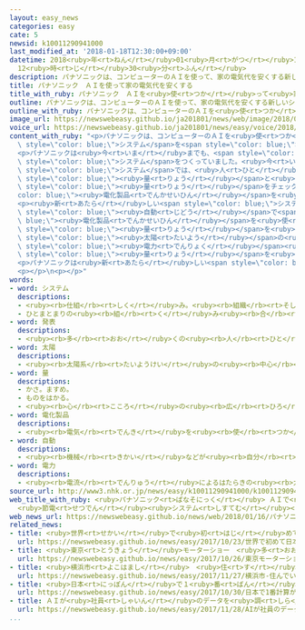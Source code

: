 ```yaml
---
layout: easy_news
categories: easy
cate: 5
newsid: k10011290941000
last_modified_at: '2018-01-18T12:30:00+09:00'
datetime: 2018<ruby>年<rt>ねん</rt></ruby>01<ruby>月<rt>がつ</rt></ruby>18<ruby>日<rt>にち</rt></ruby>
  12<ruby>時<rt>じ</rt></ruby>30<ruby>分<rt>ふん</rt></ruby>
description: パナソニックは、コンピューターのＡＩを使って、家の電気代を安くする新しいシステムを発表しました。
title: パナソニック　ＡＩを使って家の電気代を安くする
title_with_ruby: パナソニック　ＡＩを<ruby>使<rt>つか</rt></ruby>って<ruby>家<rt>いえ</rt></ruby>の<ruby>電気<rt>でんき</rt></ruby><ruby>代<rt>だい</rt></ruby>を<ruby>安<rt>やす</rt></ruby>くする
outline: パナソニックは、コンピューターのＡＩを使って、家の電気代を安くする新しいシステムを発表しました。
outline_with_ruby: パナソニックは、コンピューターのＡＩを<ruby>使<rt>つか</rt></ruby>って、<ruby>家<rt>いえ</rt></ruby>の<ruby>電気<rt>でんき</rt></ruby><ruby>代<rt>だい</rt></ruby>を<ruby>安<rt>やす</rt></ruby>くする<ruby>新<rt>あたら</rt></ruby>しいシステムを<ruby>発表<rt>はっぴょう</rt></ruby>しました。
image_url: https://newswebeasy.github.io/ja201801/news/web/image/2018/01/16/K10011290941_1801161731_1801161808_01_02.jpg
voice_url: https://newswebeasy.github.io/ja201801/news/easy/voice/2018/01/18/k10011290941000.mp3
content_with_ruby: "<p>パナソニックは、コンピューターのＡＩを<ruby>使<rt>つか</rt></ruby>って、<ruby>家<rt>いえ</rt></ruby>の<ruby>電気<rt>でんき</rt></ruby><ruby>代<rt>だい</rt></ruby>を<ruby>安<rt>やす</rt></ruby>くする<ruby>新<rt>あたら</rt></ruby>しい<span\
  \ style=\"color: blue;\">システム</span>を<span style=\"color: blue;\"><ruby>発表<rt>はっぴょう</rt></ruby></span>しました。</p>\n\
  <p>パナソニックは<ruby>今<rt>いま</rt></ruby>までも、<span style=\"color: blue;\"><ruby>太陽<rt>たいよう</rt></ruby></span>の<ruby>光<rt>ひかり</rt></ruby>から<ruby>家<rt>いえ</rt></ruby>で<ruby>電気<rt>でんき</rt></ruby>を<ruby>作<rt>つく</rt></ruby>って、<ruby>電気<rt>でんき</rt></ruby><ruby>代<rt>だい</rt></ruby>を<ruby>安<rt>やす</rt></ruby>くする<span\
  \ style=\"color: blue;\">システム</span>をつくっていました。<ruby>今<rt>いま</rt></ruby>までの<span\
  \ style=\"color: blue;\">システム</span>では、<ruby>人<rt>ひと</rt></ruby>が、<ruby>家<rt>いえ</rt></ruby>で<ruby>作<rt>つく</rt></ruby>っている<ruby>電気<rt>でんき</rt></ruby>の<span\
  \ style=\"color: blue;\"><ruby>量<rt>りょう</rt></ruby></span>と<ruby>今<rt>いま</rt></ruby><ruby>使<rt>つか</rt></ruby>っている<ruby>電気<rt>でんき</rt></ruby>の<span\
  \ style=\"color: blue;\"><ruby>量<rt>りょう</rt></ruby></span>をチェックして、<span style=\"\
  color: blue;\"><ruby>電化製品<rt>でんかせいひん</rt></ruby></span>を<ruby>使<rt>つか</rt></ruby>う<ruby>時間<rt>じかん</rt></ruby>を<ruby>考<rt>かんが</rt></ruby>えていました。</p>\n\
  <p><ruby>新<rt>あたら</rt></ruby>しい<span style=\"color: blue;\">システム</span>では、コンピューターのＡＩが<span\
  \ style=\"color: blue;\"><ruby>自動<rt>じどう</rt></ruby></span>で<span style=\"color:\
  \ blue;\"><ruby>電化製品<rt>でんかせいひん</rt></ruby></span>を<ruby>使<rt>つか</rt></ruby>う<ruby>時間<rt>じかん</rt></ruby>を<ruby>考<rt>かんが</rt></ruby>えて、<ruby>電気<rt>でんき</rt></ruby><ruby>代<rt>だい</rt></ruby>が<ruby>安<rt>やす</rt></ruby>くなるようにします。<ruby>例<rt>たと</rt></ruby>えば、ＡＩは<ruby>天気予報<rt>てんきよほう</rt></ruby>を<ruby>調<rt>しら</rt></ruby>べて、<ruby>次<rt>つぎ</rt></ruby>の<ruby>日<rt>ひ</rt></ruby>に<ruby>家<rt>いえ</rt></ruby>で<ruby>使<rt>つか</rt></ruby>う<ruby>電気<rt>でんき</rt></ruby>の<span\
  \ style=\"color: blue;\"><ruby>量<rt>りょう</rt></ruby></span>を<ruby>考<rt>かんが</rt></ruby>えます。そして、<span\
  \ style=\"color: blue;\"><ruby>太陽<rt>たいよう</rt></ruby></span>の<ruby>光<rt>ひかり</rt></ruby>から<ruby>電気<rt>でんき</rt></ruby>を<ruby>作<rt>つく</rt></ruby>っている<ruby>時間<rt>じかん</rt></ruby>に<ruby>風呂<rt>ふろ</rt></ruby>や<ruby>掃除<rt>そうじ</rt></ruby>などに<ruby>使<rt>つか</rt></ruby>うお<ruby>湯<rt>ゆ</rt></ruby>を<ruby>沸<rt>わ</rt></ruby>かして、<span\
  \ style=\"color: blue;\"><ruby>電力<rt>でんりょく</rt></ruby></span><ruby>会社<rt>がいしゃ</rt></ruby>から<ruby>買<rt>か</rt></ruby>う<ruby>電気<rt>でんき</rt></ruby>の<span\
  \ style=\"color: blue;\"><ruby>量<rt>りょう</rt></ruby></span>を<ruby>少<rt>すく</rt></ruby>なくします。</p>\n\
  <p>パナソニックは<ruby>新<rt>あたら</rt></ruby>しい<span style=\"color: blue;\">システム</span>を３<ruby>月<rt>がつ</rt></ruby>から<ruby>売<rt>う</rt></ruby>る<ruby>計画<rt>けいかく</rt></ruby>です。</p>\n\
  <p></p>\n<p></p>"
words:
- word: システム
  descriptions:
  - <ruby><rb>仕組</rb><rt>しく</rt></ruby>み。<ruby><rb>組織</rb><rt>そしき</rt></ruby>。
  - ひとまとまりの<ruby><rb>組</rb><rt>く</rt></ruby>み<ruby><rb>合</rb><rt>あ</rt></ruby>わせ。
- word: 発表
  descriptions:
  - <ruby><rb>多</rb><rt>おお</rt></ruby>くの<ruby><rb>人</rb><rt>ひと</rt></ruby>に<ruby><rb>広</rb><rt>ひろ</rt></ruby>く<ruby><rb>知</rb><rt>し</rt></ruby>らせること。
- word: 太陽
  descriptions:
  - <ruby><rb>太陽系</rb><rt>たいようけい</rt></ruby>の<ruby><rb>中心</rb><rt>ちゅうしん</rt></ruby>で<ruby><rb>高</rb><rt>たか</rt></ruby>い<ruby><rb>熱</rb><rt>ねつ</rt></ruby>と<ruby><rb>光</rb><rt>ひかり</rt></ruby>を<ruby><rb>出</rb><rt>だ</rt></ruby>している<ruby><rb>星</rb><rt>ほし</rt></ruby>。<ruby><rb>地球</rb><rt>ちきゅう</rt></ruby>に<ruby><rb>熱</rb><rt>ねつ</rt></ruby>や<ruby><rb>光</rb><rt>ひかり</rt></ruby>をあたえ、<ruby><rb>生物</rb><rt>せいぶつ</rt></ruby>を<ruby><rb>育</rb><rt>そだ</rt></ruby>てる。お<ruby><rb>日</rb><rt>ひ</rt></ruby>さま。
- word: 量
  descriptions:
  - かさ。ますめ。
  - ものをはかる。
  - <ruby><rb>心</rb><rt>こころ</rt></ruby>の<ruby><rb>広</rb><rt>ひろ</rt></ruby>さ。<ruby><rb>能力</rb><rt>のうりょく</rt></ruby>の<ruby><rb>大</rb><rt>おお</rt></ruby>きさ。
- word: 電化製品
  descriptions:
  - <ruby><rb>電気</rb><rt>でんき</rt></ruby>を<ruby><rb>使</rb><rt>つか</rt></ruby>って、はたらかせる<ruby><rb>機械</rb><rt>きかい</rt></ruby>。<ruby><rb>電気冷蔵庫</rb><rt>でんきれいぞうこ</rt></ruby>・<ruby><rb>電気洗濯機</rb><rt>でんきせんたくき</rt></ruby>など。
- word: 自動
  descriptions:
  - <ruby><rb>機械</rb><rt>きかい</rt></ruby>などが<ruby><rb>自分</rb><rt>じぶん</rt></ruby>の<ruby><rb>力</rb><rt>ちから</rt></ruby>で<ruby><rb>動</rb><rt>うご</rt></ruby>くこと。
- word: 電力
  descriptions:
  - <ruby><rb>電流</rb><rt>でんりゅう</rt></ruby>によるはたらきの<ruby><rb>力</rb><rt>ちから</rt></ruby>。<ruby><rb>単位</rb><rt>たんい</rt></ruby>は、ワット。<ruby><rb>記号</rb><rt>きごう</rt></ruby>は「W」。
source_url: http://www3.nhk.or.jp/news/easy/k10011290941000/k10011290941000.html
web_title_with_ruby: <ruby>パナソニック<rt>ぱなそにっく</rt></ruby> ＡＩで<ruby>住宅<rt>じゅうたく</rt></ruby>の<ruby>省<rt>しょう</rt></ruby><ruby>エネ<rt>えね</rt></ruby>
  <ruby>節電<rt>せつでん</rt></ruby><ruby>システム<rt>しすてむ</rt></ruby><ruby>販売<rt>はんばい</rt></ruby>へ
web_news_url: https://newswebeasy.github.io/news/web/2018/01/16/パナソニック-AIで住宅の省エネ-節電システム販売へ
related_news:
- title: <ruby>世界<rt>せかい</rt></ruby>で<ruby>初<rt>はじ</rt></ruby>めて<ruby>日本<rt>にっぽん</rt></ruby>の<ruby>会社<rt>かいしゃ</rt></ruby>が「<ruby>電気<rt>でんき</rt></ruby>トラック」を<ruby>作<rt>つく</rt></ruby>る
  url: https://newswebeasy.github.io/news/easy/2017/10/23/世界で初めて日本の会社が電気トラックを作る
- title: <ruby>東京<rt>とうきょう</rt></ruby>モーターショー　<ruby>多<rt>おお</rt></ruby>くの<ruby>会社<rt>かいしゃ</rt></ruby>が<ruby>電気<rt>でんき</rt></ruby><ruby>自動車<rt>じどうしゃ</rt></ruby>を<ruby>紹介<rt>しょうかい</rt></ruby>
  url: https://newswebeasy.github.io/news/easy/2017/10/26/東京モーターショー-多くの会社が電気自動車を紹介
- title: <ruby>横浜市<rt>よこはまし</rt></ruby>　<ruby>住<rt>す</rt></ruby>んでいる<ruby>人<rt>ひと</rt></ruby>の<ruby>生活<rt>せいかつ</rt></ruby>をＡＩで<ruby>手伝<rt>てつだ</rt></ruby>うマンション
  url: https://newswebeasy.github.io/news/easy/2017/11/27/横浜市-住んでいる人の生活をAIで手伝うマンション
- title: <ruby>日本<rt>にっぽん</rt></ruby>で１<ruby>番<rt>ばん</rt></ruby><ruby>計算<rt>けいさん</rt></ruby>が<ruby>速<rt>はや</rt></ruby>いスーパーコンピューターを<ruby>作<rt>つく</rt></ruby>る
  url: https://newswebeasy.github.io/news/easy/2017/10/30/日本で1番計算が速いスーパーコンピューターを作る
- title: ＡＩが<ruby>社員<rt>しゃいん</rt></ruby>のデータを<ruby>調<rt>しら</rt></ruby>べて<ruby>仕事<rt>しごと</rt></ruby>に<ruby>合<rt>あ</rt></ruby>った<ruby>人<rt>ひと</rt></ruby>を<ruby>選<rt>えら</rt></ruby>ぶ
  url: https://newswebeasy.github.io/news/easy/2017/11/28/AIが社員のデータを調べて仕事に合った人を選ぶ
...
```

